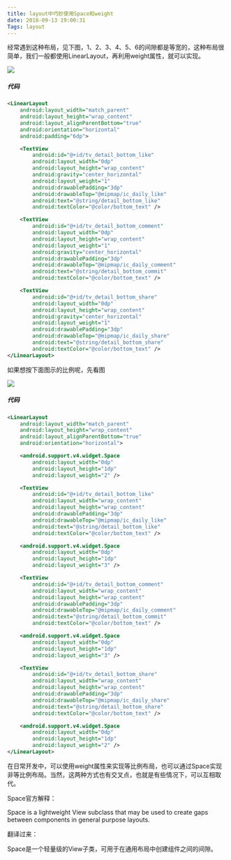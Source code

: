```yaml
---
title: layout中巧妙使用Space和weight
date: 2018-09-13 19:00:31
Tags: layout
---
```


经常遇到这种布局，见下图，1、2、3、4、5、6的间隙都是等宽的，这种布局很简单，我们一般都使用LinearLayout，再利用weight属性，就可以实现。

![](/Users/yuxibing/Work_codes/MyBlog/WarriorYu.github.io/source/images/weight平均布局.jpg)

##### 代码

```xml
<LinearLayout
    android:layout_width="match_parent"
    android:layout_height="wrap_content"
    android:layout_alignParentBottom="true"
    android:orientation="horizontal"
    android:padding="6dp">

    <TextView
        android:id="@+id/tv_detail_bottom_like"
        android:layout_width="0dp"
        android:layout_height="wrap_content"
        android:gravity="center_horizontal"
        android:layout_weight="1"
        android:drawablePadding="3dp"
        android:drawableTop="@mipmap/ic_daily_like"
        android:text="@string/detail_bottom_like"
        android:textColor="@color/bottom_text" />

    <TextView
        android:id="@+id/tv_detail_bottom_comment"
        android:layout_width="0dp"
        android:layout_height="wrap_content"
        android:layout_weight="1"
        android:gravity="center_horizontal"
        android:drawablePadding="3dp"
        android:drawableTop="@mipmap/ic_daily_comment"
        android:text="@string/detail_bottom_commit"
        android:textColor="@color/bottom_text" />

    <TextView
        android:id="@+id/tv_detail_bottom_share"
        android:layout_width="0dp"
        android:layout_height="wrap_content"
        android:gravity="center_horizontal"
        android:layout_weight="1"
        android:drawablePadding="3dp"
        android:drawableTop="@mipmap/ic_daily_share"
        android:text="@string/detail_bottom_share"
        android:textColor="@color/bottom_text" />
</LinearLayout>
```



如果想按下面图示的比例呢，先看图

![](/Users/yuxibing/Work_codes/MyBlog/WarriorYu.github.io/source/images/非等比例副本.jpg)

##### 代码

```xml
<LinearLayout
    android:layout_width="match_parent"
    android:layout_height="wrap_content"
    android:layout_alignParentBottom="true"
    android:orientation="horizontal">

    <android.support.v4.widget.Space
        android:layout_width="0dp"
        android:layout_height="1dp"
        android:layout_weight="2" />

    <TextView
        android:id="@+id/tv_detail_bottom_like"
        android:layout_width="wrap_content"
        android:layout_height="wrap_content"
        android:drawablePadding="3dp"
        android:drawableTop="@mipmap/ic_daily_like"
        android:text="@string/detail_bottom_like"
        android:textColor="@color/bottom_text" />

    <android.support.v4.widget.Space
        android:layout_width="0dp"
        android:layout_height="1dp"
        android:layout_weight="3" />

    <TextView
        android:id="@+id/tv_detail_bottom_comment"
        android:layout_width="wrap_content"
        android:layout_height="wrap_content"
        android:drawablePadding="3dp"
        android:drawableTop="@mipmap/ic_daily_comment"
        android:text="@string/detail_bottom_commit"
        android:textColor="@color/bottom_text" />

    <android.support.v4.widget.Space
        android:layout_width="0dp"
        android:layout_height="1dp"
        android:layout_weight="3" />

    <TextView
        android:id="@+id/tv_detail_bottom_share"
        android:layout_width="wrap_content"
        android:layout_height="wrap_content"
        android:drawablePadding="3dp"
        android:drawableTop="@mipmap/ic_daily_share"
        android:text="@string/detail_bottom_share"
        android:textColor="@color/bottom_text" />

    <android.support.v4.widget.Space
        android:layout_width="0dp"
        android:layout_height="1dp"
        android:layout_weight="2" />
</LinearLayout>
```



在日常开发中，可以使用weight属性来实现等比例布局，也可以通过Space实现非等比例布局。当然，这两种方式也有交叉点，也就是有些情况下，可以互相取代。

Space官方解释：

Space is a lightweight View subclass that may be used to create gaps between components 			    in general purpose layouts.

翻译过来：

Space是一个轻量级的View子类，可用于在通用布局中创建组件之间的间隙。